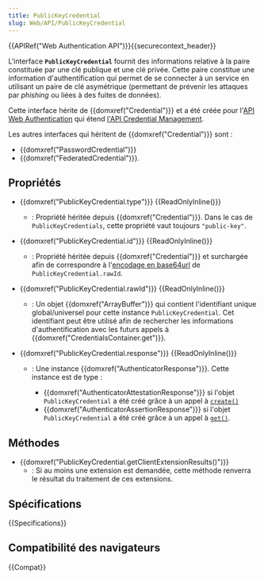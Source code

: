 ```yaml
---
title: PublicKeyCredential
slug: Web/API/PublicKeyCredential
---
```


{{APIRef("Web Authentication API")}}{{securecontext_header}}

L'interface **`PublicKeyCredential`** fournit des informations relative à la paire constituée par une clé publique et une clé privée. Cette paire constitue une information d'authentification qui permet de se connecter à un service en utilisant un paire de clé asymétrique (permettant de prévenir les attaques par _phishing_ ou liées à des fuites de données).

Cette interface hérite de {{domxref("Credential")}} et a été créée pour l'[API Web Authentication](/fr/docs/Web/API/Web_Authentication_API) qui étend [l'API Credential Management](/fr/docs/Web/API/Credential_Management_API).

Les autres interfaces qui héritent de {{domxref("Credential")}} sont :

- {{domxref("PasswordCredential")}}
- {{domxref("FederatedCredential")}}.

## Propriétés

- {{domxref("PublicKeyCredential.type")}} {{ReadOnlyInline()}}
  - : Propriété héritée depuis {{domxref("Credential")}}. Dans le cas de `PublicKeyCredentials`, cette propriété vaut toujours `"public-key"`.
- {{domxref("PublicKeyCredential.id")}} {{ReadOnlyInline()}}
  - : Propriété héritée depuis {{domxref("Credential")}} et surchargée afin de correspondre à l'[encodage en base64url](/fr/docs/Web/API/WindowBase64/Décoder_encoder_en_base64) de `PublicKeyCredential.rawId`.
- {{domxref("PublicKeyCredential.rawId")}} {{ReadOnlyInline()}}
  - : Un objet {{domxref("ArrayBuffer")}} qui contient l'identifiant unique global/universel pour cette instance `PublicKeyCredential`. Cet identifiant peut être utilisé afin de rechercher les informations d'authentification avec les futurs appels à {{domxref("CredentialsContainer.get")}}.
- {{domxref("PublicKeyCredential.response")}} {{ReadOnlyInline()}}

  - : Une instance {{domxref("AuthenticatorResponse")}}. Cette instance est de type :

    - {{domxref("AuthenticatorAttestationResponse")}} si l'objet `PublicKeyCredential` a été créé grâce à un appel à [`create()`](/fr/docs/Web/API/CredentialsContainer/create)
    - {{domxref("AuthenticatorAssertionResponse")}} si l'objet `PublicKeyCredential` a été créé grâce à un appel à [`get()`](/fr/docs/Web/API/CredentialsContainer/get).

## Méthodes

- {{domxref("PublicKeyCredential.getClientExtensionResults()")}}
  - : Si au moins une extension est demandée, cette méthode renverra le résultat du traitement de ces extensions.

## Spécifications

{{Specifications}}

## Compatibilité des navigateurs

{{Compat}}
